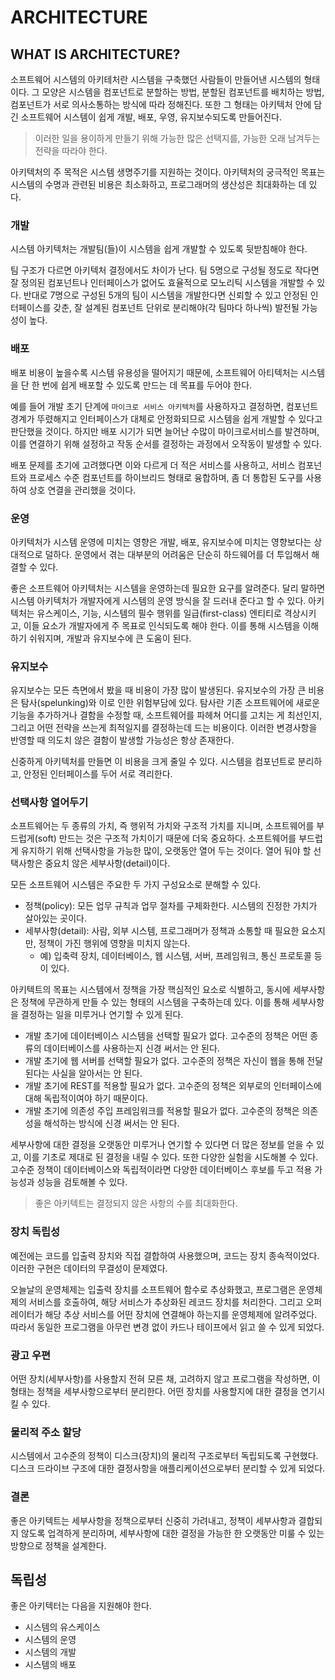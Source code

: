# ARCHITECTURE

## WHAT IS ARCHITECTURE?

소프트웨어 시스템의 아키테처란 시스템을 구축했던 사람들이 만들어낸 시스템의 형태이다. 그 모양은 시스템을 컴포넌트로 분할하는 방법, 분할된 컴포넌트를 배치하는 방법, 컴포넌트가 서로 의사소통하는 방식에 따라
정해진다. 또한 그 형태는 아키텍처 안에 담긴 소프트웨어 시스템이 쉽게 개발, 배포, 우영, 유지보수되도록 만들어진다.

> 이러한 일을 용이하게 만들기 위해 가능한 많은 선택지를, 가능한 오래 남겨두는 전략을 따라야 한다.

아키텍처의 주 목적은 시스템 생명주기를 지원하는 것이다. 아키텍처의 궁극적인 목표는 시스템의 수명과 관련된 비용은 최소화하고, 프로그래머의 생산성은 최대화하는 데 있다.

### 개발

시스템 아키텍처는 개발팀(들)이 시스템을 쉽게 개발할 수 있도록 뒷받침해야 한다.

팀 구조가 다르면 아키텍처 결정에서도 차이가 난다. 팀 5명으로 구성될 정도로 작다면 잘 정의된 컴포넌트나 인터페이스가 없어도 효율적으로 모노리틱 시스템을 개발할 수 있다. 반대로 7명으로 구성된 5개의 팀이
시스템을 개발한다면 신뢰할 수 있고 안정된 인터페이스를 갖춘, 잘 설계된 컴포넌트 단위로 분리해야(각 팀마다 하나씩) 발전될 가능성이 높다.

### 배포

배포 비용이 높을수록 시스템 유용성을 떨어지기 때문에, 소프트웨어 아티텍처는 시스템을 단 한 번에 쉽게 배포할 수 있도록 만드는 데 목표를 두어야 한다.

예를 들어 개발 초기 단계에 `마이크로 서비스 아키텍처`를 사용하자고 결정하면, 컴포넌트 경계가 뚜렸해지고 인터페이스가 대체로 안정화되므로 시스템을 쉽게 개발할 수 있다고 판단했을 것이다. 하지만 배포 시기가 되면
늘어난 수많이 마이크로서비스를 발견하며, 이를 연결하기 위해 설정하고 작동 순서를 결정하는 과정에서 오작동이 발생할 수 있다.

배포 문제를 초기에 고려했다면 이와 다르게 더 적은 서비스를 사용하고, 서비스 컴포넌트와 프로세스 수준 컴포넌트를 하이브리드 형태로 융합하며, 좀 더 통합된 도구를 사용하여 상호 연결을 관리했을 것이다.

### 운영

아키텍처가 시스템 운영에 미치는 영향은 개발, 배포, 유지보수에 미치는 영향보다는 상대적으로 덜하다. 운영에서 겪는 대부분의 어려움은 단순히 하드웨어를 더 투입해서 해결할 수 있다.

좋은 소프트웨어 아키텍처는 시스템을 운영하는데 필요한 요구를 알려준다. 달리 말하면 시스템 아키텍처가 개발자에게 시스템의 운영 방식을 잘 드러내 준다고 할 수 있다. 아키텍처는 유스케이스, 기능, 시스템의 필수
행위를 일급(first-class) 엔티티로 격상시키고, 이들 요소가 개발자에게 주 목표로 인식되도록 해야 한다. 이를 통해 시스템을 이해하기 쉬워지며, 개발과 유지보수에 큰 도움이 된다.

### 유지보수

유지보수는 모든 측면에서 봤을 때 비용이 가장 많이 발생된다. 유지보수의 가장 큰 비용은 탐사(spelunking)와 이로 인한 위험부담에 있다. 탐사란 기존 소프트웨어에 새로운 기능을 추가하거나 결함을 수정할 때,
소프트웨어를 파헤쳐 어디를 고치는 게 최선인지, 그리고 어떤 전략을 쓰는게 최적일지를 결정하는데 드는 비용이다. 이러한 변경사항을 반영할 때 의도치 않은 결함이 발생할 가능성은 항상 존재한다.

신중하게 아키텍처를 만들면 이 비용을 크게 줄일 수 있다. 시스템을 컴포넌트로 분리하고, 안정된 인터페이스를 두어 서로 격리한다.

### 선택사항 열어두기

소프트웨어는 두 종류의 가치, 즉 행위적 가치와 구조적 가치를 지니며, 소프트웨어를 부드럽게(soft) 만드는 것은 구조적 가치이기 때문에 더욱 중요하다. 소프트웨어를 부드럽게 유지하기 위해 선택사항을 가능한 많이,
오랫동안 열어 두는 것이다. 열어 둬야 할 선택사항은 중요치 않은 세부사항(detail)이다.

모든 소프트웨어 시스템은 주요한 두 가지 구성요소로 분해할 수 있다.

* 정책(policy): 모든 업무 규칙과 업무 절차를 구체화한다. 시스템의 진정한 가치가 살아있는 곳이다.
* 세부사항(detail): 사람, 외부 시스템, 프로그래머가 정책과 소통할 때 필요한 요소지만, 정책이 가진 행위에 영향을 미치지 않는다.
    * 예) 입축력 장치, 데이터베이스, 웹 시스템, 서버, 프레임워크, 통신 프로토콜 등이 있다.

아키텍트의 목표는 시스템에서 정책을 가장 핵심적인 요소로 식별하고, 동시에 세부사항은 정책에 무관하게 만들 수 있는 형태의 시스템을 구축하는데 있다. 이를 통해 세부사항을 결정하는 일을 미루거나 연기할 수 있게
된다.

* 개발 초기에 데이터베이스 시스템을 선택할 필요가 없다. 고수준의 정책은 어떤 종류의 데이터베이스를 사용하는지 신경 써서는 안 된다.
* 개발 초기에 웹 서버를 선택할 필요가 없다. 고수준의 정책은 자신이 웹을 통해 전달된다는 사실을 알아서는 안 된다.
* 개발 초기에 REST를 적용할 필요가 없다. 고수준의 정책은 외부로의 인터페이스에 대해 독립적이여야 하기 때문이다.
* 개발 초기에 의존성 주입 프레임워크를 적용할 필요가 없다. 고수준의 정책은 의존성을 해석하는 방식에 신경 써서는 안 된다.

세부사항에 대한 결정을 오랫동안 미루거나 연기할 수 있다면 더 많은 정보를 얻을 수 있고, 이를 기초로 제대로 된 결정을 내릴 수 있다. 또한 다양한 실험을 시도해볼 수 있다. 고수준 정책이 데이터베이스와
독립적이라면 다양한 데이터베이스 후보를 두고 적용 가능성과 성능을 검토해볼 수 있다.

> 좋은 아키텍트는 결정되지 않은 사항의 수를 최대화한다.

### 장치 독립성

예전에는 코드를 입출력 장치와 직접 결합하여 사용했으며, 코드는 장치 종속적이었다. 이러한 구현은 데이터의 무결성이 문제였다.

오늘날의 운영체제는 입출력 장치를 소프트웨어 함수로 추상화했고, 프로그램은 운영체제의 서비스를 호출하여, 해당 서비스가 추상화된 레코드 장치를 처리한다. 그리고 오퍼레이터가 해당 추상 서비스를 어떤 장치에 연결해야
하는지를 운영체제에 알려주었다. 따라서 동일한 프로그램을 아무런 변경 없이 카드나 테이프에서 읽고 쓸 수 있게 되었다.

### 광고 우편

어떤 장치(세부사항)를 사용할지 전혀 모른 채, 고려하지 않고 프로그램을 작성하면, 이 형태는 정책을 세부사항으로부터 분리한다. 어떤 장치를 사용할지에 대한 결정을 연기시킬 수 있다.

### 물리적 주소 할당

시스템에서 고수준의 정책이 디스크(장치)의 물리적 구조로부터 독립되도록 구현했다. 디스크 드라이브 구조에 대한 결정사항을 애플리케이션으로부터 분리할 수 있게 되었다.

### 결론

좋은 아키텍트는 세부사항을 정책으로부터 신중히 가려내고, 정책이 세부사항과 결합되지 않도록 업격하게 분리하며, 세부사항에 대한 결정을 가능한 한 오랫동안 미룰 수 있는 방향으로 정책을 설계한다.

## 독립성

좋은 아키텍터는 다음을 지원해야 한다.

* 시스템의 유스케이스
* 시스템의 운영
* 시스템의 개발
* 시스템의 배포